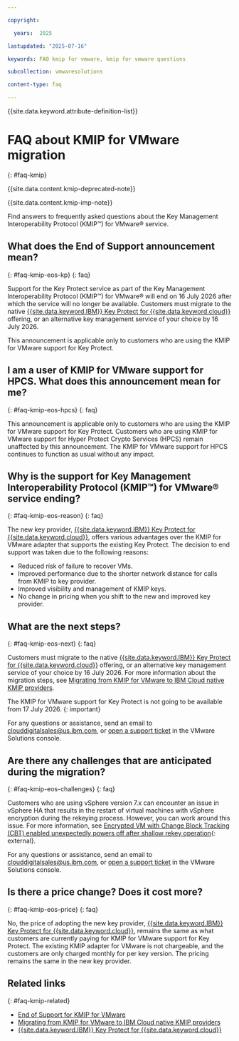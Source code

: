 ```yaml
---

copyright:

  years:  2025

lastupdated: "2025-07-16"

keywords: FAQ kmip for vmware, kmip for vmware questions

subcollection: vmwaresolutions

content-type: faq

---
```


{{site.data.keyword.attribute-definition-list}}

# FAQ about KMIP for VMware migration
{: #faq-kmip}

{{site.data.content.kmip-deprecated-note}}

{{site.data.content.kmip-imp-note}}

Find answers to frequently asked questions about the Key Management Interoperability Protocol (KMIP™) for VMware® service.

## What does the End of Support announcement mean?
{: #faq-kmip-eos-kp}
{: faq}

Support for the Key Protect service as part of the Key Management Interoperability Protocol (KMIP™) for VMware® will end on 16 July 2026 after which the service will no longer be available. Customers must migrate to the native [{{site.data.keyword.IBM}} Key Protect for {{site.data.keyword.cloud}}](/docs/key-protect) offering, or an alternative key management service of your choice by 16 July 2026.

This announcement is applicable only to customers who are using the KMIP for VMware support for Key Protect.

## I am a user of KMIP for VMware support for HPCS. What does this announcement mean for me?
{: #faq-kmip-eos-hpcs}
{: faq}

This announcement is applicable only to customers who are using the KMIP for VMware support for Key Protect. Customers who are using KMIP for VMware support for Hyper Protect Crypto Services (HPCS) remain unaffected by this announcement. The KMIP for VMware support for HPCS continues to function as usual without any impact.

## Why is the support for Key Management Interoperability Protocol (KMIP™) for VMware® service ending?
{: #faq-kmip-eos-reason}
{: faq}

The new key provider, [{{site.data.keyword.IBM}} Key Protect for {{site.data.keyword.cloud}}](/docs/key-protect), offers various advantages over the KMIP for VMware adapter that supports the existing Key Protect. The decision to end support was taken due to the following reasons:

* Reduced risk of failure to recover VMs.
* Improved performance due to the shorter network distance for calls from KMIP to key provider.
* Improved visibility and management of KMIP keys.
* No change in pricing when you shift to the new and improved key provider.

## What are the next steps?
{: #faq-kmip-eos-next}
{: faq}

Customers must migrate to the native [{{site.data.keyword.IBM}} Key Protect for {{site.data.keyword.cloud}}](/docs/key-protect) offering, or an alternative key management service of your choice by 16 July 2026. For more information about the migration steps, see [Migrating from KMIP for VMware to IBM Cloud native KMIP providers](/docs/vmwaresolutions?topic=vmwaresolutions-kmip_migration).

The KMIP for VMware support for Key Protect is not going to be available from 17 July 2026.
{: important}

For any questions or assistance, send an email to clouddigitalsales@us.ibm.com, or [open a support ticket](/docs/vmwaresolutions?topic=vmwaresolutions-trbl_support) in the VMware Solutions console.

## Are there any challenges that are anticipated during the migration?
{: #faq-kmip-eos-challenges}
{: faq}

Customers who are using vSphere version 7.x can encounter an issue in vSphere HA that results in the restart of virtual machines with vSphere encryption during the rekeying process. However, you can work around this issue. For more information, see [Encrypted VM with Change Block Tracking (CBT) enabled unexpectedly powers off after shallow rekey operation](https://knowledge.broadcom.com/external/article?articleNumber=387897){: external}.

For any questions or assistance, send an email to clouddigitalsales@us.ibm.com, or [open a support ticket](/docs/vmwaresolutions?topic=vmwaresolutions-trbl_support) in the VMware Solutions console.

## Is there a price change? Does it cost more?
{: #faq-kmip-eos-price}
{: faq}

No, the price of adopting the new key provider, [{{site.data.keyword.IBM}} Key Protect for {{site.data.keyword.cloud}}](/docs/key-protect), remains the same as what customers are currently paying for KMIP for VMware support for Key Protect. The existing KMIP adapter for VMware is not chargeable, and the customers are only charged monthly for per key version. The pricing remains the same in the new key provider.

## Related links
{: #faq-kmip-related}

* [End of Support for KMIP for VMware](/docs/vmwaresolutions?topic=vmwaresolutions-eos-kmip)
* [Migrating from KMIP for VMware to IBM Cloud native KMIP providers](/docs/vmwaresolutions?topic=vmwaresolutions-kmip_migration)
* [{{site.data.keyword.IBM}} Key Protect for {{site.data.keyword.cloud}}](/docs/key-protect)
